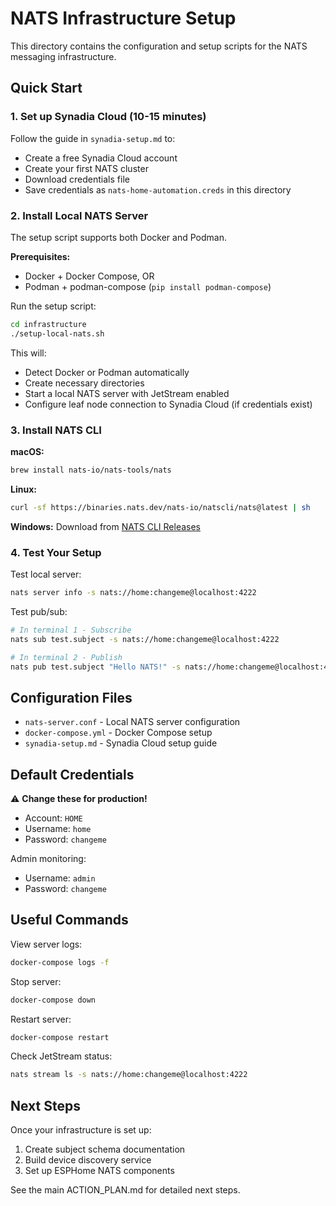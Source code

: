 # NATS Infrastructure Setup

This directory contains the configuration and setup scripts for the NATS messaging infrastructure.

## Quick Start

### 1. Set up Synadia Cloud (10-15 minutes)

Follow the guide in `synadia-setup.md` to:
- Create a free Synadia Cloud account
- Create your first NATS cluster
- Download credentials file
- Save credentials as `nats-home-automation.creds` in this directory

### 2. Install Local NATS Server

The setup script supports both Docker and Podman.

**Prerequisites:**
- Docker + Docker Compose, OR
- Podman + podman-compose (`pip install podman-compose`)

Run the setup script:
```bash
cd infrastructure
./setup-local-nats.sh
```

This will:
- Detect Docker or Podman automatically
- Create necessary directories
- Start a local NATS server with JetStream enabled
- Configure leaf node connection to Synadia Cloud (if credentials exist)

### 3. Install NATS CLI

**macOS:**
```bash
brew install nats-io/nats-tools/nats
```

**Linux:**
```bash
curl -sf https://binaries.nats.dev/nats-io/natscli/nats@latest | sh
```

**Windows:**
Download from [NATS CLI Releases](https://github.com/nats-io/natscli/releases)

### 4. Test Your Setup

Test local server:
```bash
nats server info -s nats://home:changeme@localhost:4222
```

Test pub/sub:
```bash
# In terminal 1 - Subscribe
nats sub test.subject -s nats://home:changeme@localhost:4222

# In terminal 2 - Publish
nats pub test.subject "Hello NATS!" -s nats://home:changeme@localhost:4222
```

## Configuration Files

- `nats-server.conf` - Local NATS server configuration
- `docker-compose.yml` - Docker Compose setup
- `synadia-setup.md` - Synadia Cloud setup guide

## Default Credentials

⚠️ **Change these for production!**

- Account: `HOME`
- Username: `home`
- Password: `changeme`

Admin monitoring:
- Username: `admin`
- Password: `changeme`

## Useful Commands

View server logs:
```bash
docker-compose logs -f
```

Stop server:
```bash
docker-compose down
```

Restart server:
```bash
docker-compose restart
```

Check JetStream status:
```bash
nats stream ls -s nats://home:changeme@localhost:4222
```

## Next Steps

Once your infrastructure is set up:
1. Create subject schema documentation
2. Build device discovery service
3. Set up ESPHome NATS components

See the main ACTION_PLAN.md for detailed next steps.